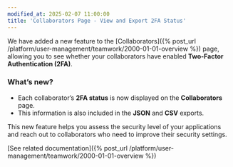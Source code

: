 ```yaml
---
modified_at: 2025-02-07 11:00:00
title: 'Collaborators Page - View and Export 2FA Status'
---
```


We have added a new feature to the [Collaborators]({% post_url /platform/user-management/teamwork/2000-01-01-overview %}) page, allowing you to see whether your collaborators have enabled **Two-Factor Authentication (2FA)**.  

### What’s new?
- Each collaborator’s **2FA status** is now displayed on the **Collaborators** page.  
- This information is also included in the **JSON** and **CSV** exports.  

This new feature helps you assess the security level of your applications and reach out to collaborators who need to improve their security settings.  

[See related documentation]({% post_url /platform/user-management/teamwork/2000-01-01-overview %})
